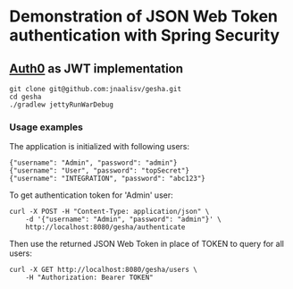 # Demonstration of JSON Web Token authentication with Spring Security

## [Auth0](https://auth0.com/) as JWT implementation

```
git clone git@github.com:jnaalisv/gesha.git
cd gesha
./gradlew jettyRunWarDebug
```

### Usage examples
The application is initialized with following users:

```
{"username": "Admin", "password": "admin"}
{"username": "User", "password": "topSecret"}
{"username": "INTEGRATION", "password": "abc123"}
```

To get authentication token for 'Admin' user:

```
curl -X POST -H "Content-Type: application/json" \ 
	-d '{"username": "Admin", "password": "admin"}' \
	http://localhost:8080/gesha/authenticate
```

Then use the returned JSON Web Token in place of TOKEN to query for all users:

```
curl -X GET http://localhost:8080/gesha/users \
	-H "Authorization: Bearer TOKEN"
```